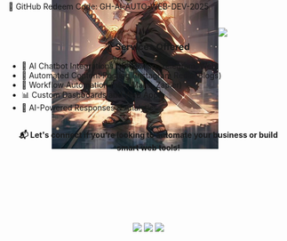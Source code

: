 <div align="center">
  <img src="https://i.pinimg.com/originals/fb/53/80/fb53801b9c134abc7c9a1c8f8c5ce76b.gif" width="25%" align="right" />
  
  <img src="https://readme-typing-svg.demolab.com?font=Inconsolata&weight=500&size=40&duration=4000&pause=300&color=A7A459&center=true&vCenter=true&multiline=true&repeat=false&random=false&width=1200&height=100&lines=AI+Automation+Web+Development;Web+Developer+Specialized+in+AI+Workflows" width="70%" />

  
<p align="right" style="margin-top: -200px;">
  <img src="zoro.jpg.jpeg" alt="Zoro" width="300">
</p>

  
 <div  align="left" style="margin-top: -395px;">
  🚀 Looking for a Web Developer providing AI automation solutions?

  I specialize in building intelligent,<br></br> automated workflows using modern web technologies:
  🔧 JavaScript • Node.js • React • AI APIs

  🔹 GitHub Redeem Code: GH-AI-AUTO-WEB-DEV-2025
</div>

  <br>

  <h3>🧠 Services Offered</h3>


  <ul align="left">
    <li>🤖 AI Chatbot Integrations (WhatsApp, Telegram, Web)</li>
    <li>📱 Automated Content Posting (Instagram Reels, Blogs)</li>
    <li>🔁 Workflow Automation (n8n, Make, Zapier)</li>
    <li>📊 Custom Dashboards and Web Apps</li>
    <li>🧠 AI-Powered Responses & Analytics</li>
  </ul>

  <br>
  <strong>📬 Let's connect if you’re looking to automate your business or build smart web tools!</strong>

  <br><br>



  <br><br><br>

  <a href="https://web.telegram.org/a/"><img src="https://img.shields.io/badge/linkedin-0a66c2?style=for-the-badge&logo=linkedin&logoColor=white" /></a>
  <a href="https://t.me/yourhandle"><img src="https://img.shields.io/badge/telegram-26A5E4?style=for-the-badge&logo=telegram&logoColor=white" /></a>
<a href="mailto:salimuddinsaiyed5@gmail.com"><img src="https://img.shields.io/badge/email-EA4335?style=for-the-badge&logo=gmail&logoColor=white" /></a>
</div>
